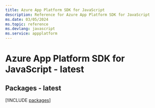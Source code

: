 ```yaml
---
title: Azure App Platform SDK for JavaScript
description: Reference for Azure App Platform SDK for JavaScript
ms.date: 03/05/2024
ms.topic: reference
ms.devlang: javascript
ms.service: appplatform
---
```

# Azure App Platform SDK for JavaScript - latest
## Packages - latest
[!INCLUDE [packages](app-platform-index.md)]